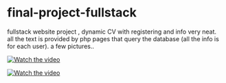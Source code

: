 # final-project-fullstack

fullstack website project , dynamic CV with registering and info very neat.
all the text is provided by php pages that query the database (all the info is for each user).
a few pictures..

[![Watch the video](https://i.imgur.com/JWkX1TX.png)](https://i.imgur.com/JWkX1TX.png)

[![Watch the video](https://i.imgur.com/9vDSWOr.png)](https://i.imgur.com/9vDSWOr.png)

